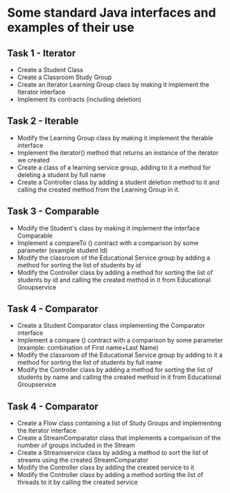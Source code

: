# Some standard Java interfaces and examples of their use

## Task 1 - Iterator
- Create a Student Class
- Create a Classroom Study Group
- Create an Iterator Learning Group class by making it implement the Iterator interface
- Implement its contracts (including deletion)

## Task 2 - Iterable
- Modify the Learning Group class by making it implement the Iterable interface
- Implement the iterator() method that returns an instance of the iterator we created
- Create a class of a learning service group, adding to it a method for deleting a student by full name
- Create a Controller class by adding a student deletion method to it and calling the created method from the Learning Group in it.

## Task 3 - Comparable
- Modify the Student's class by making it implement the interface Comparable
- Implement a compareTo () contract with a comparison by some parameter (example student Id)
- Modify the classroom of the Educational Service group by adding a method for sorting the list of students by id
- Modify the Controller class by adding a method for sorting the list of students by id and calling the created method in it from Educational Groupservice

## Task 4 - Comparator
- Create a Student Comparator class implementing the Comparator interface
- Implement a compare () contract with a comparison by some parameter (example: combination of First name+Last Name)
- Modify the classroom of the Educational Service group by adding to it a method for sorting the list of students by full name
- Modify the Controller class by adding a method for sorting the list of students by name and calling the created method in it from Educational Groupservice

## Task 4 - Comparator
- Create a Flow class containing a list of Study Groups and implementing the Iterator interface
- Create a StreamComparator class that implements a comparison of the number of groups included in the Stream
- Create a Streamservice class by adding a method to sort the list of streams using the created StreamComparator
- Modify the Controller class by adding the created service to it
- Modify the Controller class by adding a method sorting the list of threads to it by calling the created service